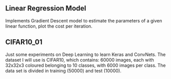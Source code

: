 ## Linear Regression Model
Implements Gradient Descent model to estimate the parameters of a given linear function, plot the cost per iteration.

## CIFAR10_01
Just some experiments on Deep Learning to learn Keras and ConvNets. The dataset I will use is CIFAR10, which contains:
60000 images, each with 32x32x3 coloured belonging to 10 classes, with 6000 images per class. The data set is divided in training (50000) and test (10000).
